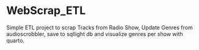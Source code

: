 # WebScrap_ETL

Simple ETL project to scrap Tracks from Radio Show, Update Genres from audioscrobbler, save to sqllight db and visualize genres per show with quarto.
